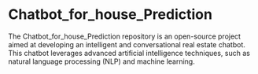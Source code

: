 # Chatbot_for_house_Prediction
The Chatbot_for_house_Prediction repository is an open-source project aimed at developing an intelligent and conversational real estate chatbot. This chatbot leverages advanced artificial intelligence techniques, such as natural language processing (NLP) and machine learning.
